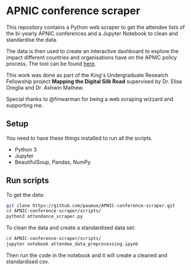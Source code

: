 # APNIC conference scraper

This repository contains a Python web scraper to get the attendee lists of the bi-yearly APNIC conferences and a Jupyter Notebook to clean and standardise the data.

The data is then used to create an interactive dashboard to explore the impact different countries and organisations have on the APNIC policy process. The tool can be found [here](https://datastudio.google.com/reporting/db0e734e-6882-432c-81f1-c87e17bedc34
).

This work was done as part of the King's Undergraduate Research Fellowship project **Mapping the Digital Silk Road** supervised by Dr. Elisa Oreglia and Dr. Ashwin Mathew.

Special thanks to @finwarman for being a web scraping wizzard and supporting me.

## Setup

You need to have these things installed to run all the scripts.

- Python 3
- Jupyter
- BeautifulSoup, Pandas, NumPy

## Run scripts

To get the data:

```sh
git clone https://github.com/paumue/APNIC-conference-scraper.git
cd APNIC-conference-scraper/scripts/
python3 attendance_scraper.py
```

To clean the data and create a standardised data set:

```sh
cd APNIC-conference-scraper/scripts/
jupyter notebook attendee_data_preprocessing.ipynb
```
Then run the code in the notebook and it will create a cleaned and standardised csv.
